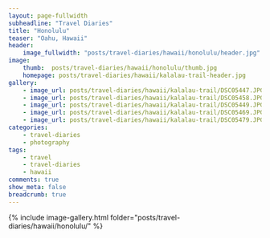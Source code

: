 ```yaml
---
layout: page-fullwidth
subheadline: "Travel Diaries"
title: "Honolulu"
teaser: "Oahu, Hawaii"
header:
    image_fullwidth: "posts/travel-diaries/hawaii/honolulu/header.jpg"
image:
    thumb:  posts/travel-diaries/hawaii/honolulu/thumb.jpg
    homepage: posts/travel-diaries/hawaii/kalalau-trail-header.jpg
gallery:
    - image_url: posts/travel-diaries/hawaii/kalalau-trail/DSC05447.JPG
    - image_url: posts/travel-diaries/hawaii/kalalau-trail/DSC05458.JPG
    - image_url: posts/travel-diaries/hawaii/kalalau-trail/DSC05449.JPG
    - image_url: posts/travel-diaries/hawaii/kalalau-trail/DSC05469.JPG
    - image_url: posts/travel-diaries/hawaii/kalalau-trail/DSC05479.JPG
categories:
    - travel-diaries
    - photography
tags:
    - travel
    - travel-diaries
    - hawaii
comments: true
show_meta: false
breadcrumb: true
---
```



{% include image-gallery.html folder="posts/travel-diaries/hawaii/honolulu/" %}

<!-- 

{% include gallery %}

{% include next-previous-post-in-category %} 

-->